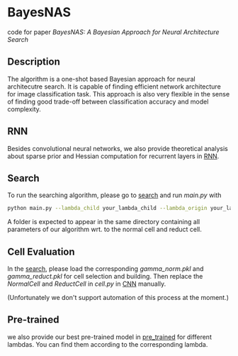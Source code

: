 # BayesNAS
code for paper *BayesNAS: A Bayesian Approach for Neural Architecture Search*

## Description
The algorithm is a one-shot based Bayesian approach for neural architecutre search. It is capable of finding efficient network architecture for image classification task. This approach is also very flexible in the sense of finding good trade-off between classification accuracy and model complexity.

## RNN
Besides convolutional neural networks, we also provide theoretical analysis about sparse prior and Hessian computation for recurrent layers in [RNN](./RNN.pdf).

## Search
To run the searching algorithm, please go to [search](./search) and run *main.py* with
```bash
python main.py --lambda_child your_lambda_child --lambda_origin your_lambda_origin
```
A folder is expected to appear in the same directory containing all parameters of our algorithm wrt. to the normal cell and reduct cell.  

## Cell Evaluation
In the [search](./search), please load the corresponding *gamma_norm.pkl* and *gamma_reduct.pkl* for cell selection and building. Then replace the *NormalCell* and *ReductCell* in *cell.py* in [CNN](./CNN) manually.

(Unfortunately we don't support automation of this process at the moment.)

## Pre-trained
we also provide our best pre-trained model in [pre_trained](./CNN/pre_trained) for different lambdas. You can find them according to the corresponding lambda.

